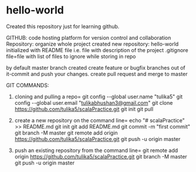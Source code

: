 # hello-world
Created this repository just for learning github.

GITHUB: code hosting platform for version control and collaboration
Repository: organize whole project
created new repository: hello-world
initialized with README file i.e. file with description of the project
.gitignore file=file with list of files to ignore while storing in repo

by default master branch created
create feature or bugfix branches out of it-commit and push your changes.
create pull request and merge to master


GIT COMMANDS:
1. cloning and pulling a repo=
git config --global user.name "tulika5"
git config --global user.email "tulikabhushan3@gmail.com"
git clone https://github.com/tulika5/scalaPractice.git
git init
git pull

2. create a new repository on the command line=
echo "# scalaPractice" >> README.md
git init
git add README.md
git commit -m "first commit"
git branch -M master
git remote add origin https://github.com/tulika5/scalaPractice.git
git push -u origin master

3.  push an existing repository from the command line=
git remote add origin https://github.com/tulika5/scalaPractice.git
git branch -M master
git push -u origin master

